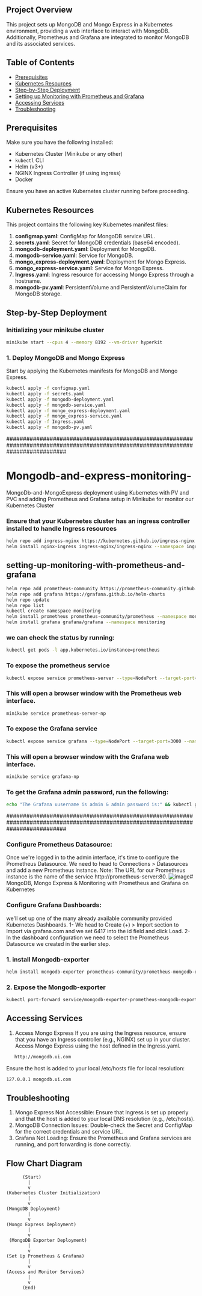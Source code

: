
## Project Overview
This project sets up MongoDB and Mongo Express in a Kubernetes environment, providing a web interface to interact with MongoDB. Additionally, Prometheus and Grafana are integrated to monitor MongoDB and its associated services.

## Table of Contents
- [Prerequisites](#prerequisites)
- [Kubernetes Resources](#kubernetes-resources)
- [Step-by-Step Deployment](#step-by-step-deployment)
- [Setting up Monitoring with Prometheus and Grafana](#setting-up-monitoring-with-prometheus-and-grafana)
- [Accessing Services](#accessing-services)
- [Troubleshooting](#troubleshooting)

## Prerequisites
Make sure you have the following installed:
- Kubernetes Cluster (Minikube or any other)
- `kubectl` CLI
- Helm (v3+)
- NGINX Ingress Controller (if using ingress)
- Docker

Ensure you have an active Kubernetes cluster running before proceeding.

## Kubernetes Resources
This project contains the following key Kubernetes manifest files:
1. **configmap.yaml**: ConfigMap for MongoDB service URL.
2. **secrets.yaml**: Secret for MongoDB credentials (base64 encoded).
3. **mongodb-deployment.yaml**: Deployment for MongoDB.
4. **mongodb-service.yaml**: Service for MongoDB.
5. **mongo_express-deployment.yaml**: Deployment for Mongo Express.
6. **mongo_express-service.yaml**: Service for Mongo Express.
7. **Ingress.yaml**: Ingress resource for accessing Mongo Express through a hostname.
8. **mongodb-pv.yaml**: PersistentVolume and PersistentVolumeClaim for MongoDB storage.


## Step-by-Step Deployment
### Initializing your minikube cluster

```bash
minikube start --cpus 4 --memory 8192 --vm-driver hyperkit
```

### 1. Deploy MongoDB and Mongo Express
Start by applying the Kubernetes manifests for MongoDB and Mongo Express.

```bash
kubectl apply -f configmap.yaml
kubectl apply -f secrets.yaml
kubectl apply -f mongodb-deployment.yaml
kubectl apply -f mongodb-service.yaml
kubectl apply -f mongo_express-deployment.yaml
kubectl apply -f mongo_express-service.yaml
kubectl apply -f Ingress.yaml
kubectl apply -f mongodb-pv.yaml
```


##################################################################################################################################

# Mongodb-and-express-monitoring-
MongoDb-and-MongoExpress deployment using Kubernetes with PV and PVC and adding Prometheus and Grafana setup in Minikube for monitor our Kubernetes Cluster

### Ensure that your Kubernetes cluster has an ingress controller installed to handle Ingress resources
```bash
helm repo add ingress-nginx https://kubernetes.github.io/ingress-nginx
helm install nginx-ingress ingress-nginx/ingress-nginx --namespace ingress-nginx --create-namespace
```


## setting-up-monitoring-with-prometheus-and-grafana
```bash
helm repo add prometheus-community https://prometheus-community.github.io/helm-charts
helm repo add grafana https://grafana.github.io/helm-charts
helm repo update
helm repo list
kubectl create namespace monitoring
helm install prometheus prometheus-community/prometheus --namespace monitoring
helm install grafana grafana/grafana --namespace monitoring
```

### we can check the status by running:
 ```bash
kubectl get pods -l app.kubernetes.io/instance=prometheus
```

### To expose the prometheus service
```bash
kubectl expose service prometheus-server --type=NodePort --target-port=9090 --name=prometheus-server-np
```

### This will open a browser window with the Prometheus web interface.
```bash
minikube service prometheus-server-np
```

### To expose the Grafana service
```bash
kubectl expose service grafana --type=NodePort --target-port=3000 --name=grafana-np
```

### This will open a browser window with the Grafana web interface.
```bash
minikube service grafana-np
```

### To get the Grafana admin password, run the following:
```bash
echo "The Grafana uusername is admin & admin password is:" && kubectl get secret --namespace monitoring grafana -o jsonpath="{.data.admin-password}" | base64 --decode
```
##################################################################################################################################

### Configure Prometheus Datasource: 

Once we're logged in to the admin interface, it's time to configure the Prometheus Datasource.
We need to head to Connections > Datasources and add a new Prometheus instance.
Note: The URL for our Prometheus instance is the name of the service http://prometheus-server:80.
![image](https://github.com/user-attachments/assets/1f36582b-d9e8-4fa2-a6e4-9473987c7536)# MongoDB, Mongo Express & Monitoring with Prometheus and Grafana on Kubernetes

###  Configure Grafana Dashboards: 
we'll set up one of the many already available community provided Kubernetes Dashboards.
1- We head to Create (+) > Import section to Import via grafana.com and we set 6417 into the id field and click Load.
2- In the dashboard configuration we need to select the Prometheus Datasource we created in the earlier step.


### 1. install Mongodb-exporter
```bash
helm install mongodb-exporter prometheus-community/prometheus-mongodb-exporter -f values.yaml
```
### 2. Expose the Mongodb-exporter

```bash
kubectl port-forward service/mongodb-exporter-prometheus-mongodb-exporter 9216  
```
## Accessing Services
1. Access Mongo Express
   If you are using the Ingress resource, ensure that you have an Ingress controller (e.g., NGINX) set up in your cluster. Access Mongo Express using the host defined in the Ingress.yaml.
```bash
   http://mongodb.ui.com
```
Ensure the host is added to your local /etc/hosts file for local resolution:

```bash
127.0.0.1 mongodb.ui.com
```
## Troubleshooting
1. Mongo Express Not Accessible: Ensure that Ingress is set up properly and that the host is added to your local DNS resolution (e.g., /etc/hosts).
2. MongoDB Connection Issues: Double-check the Secret and ConfigMap for the correct credentials and service URL.
3. Grafana Not Loading: Ensure the Prometheus and Grafana services are running, and port forwarding is done correctly.

## Flow Chart Diagram

          (Start)
            |
            v
    (Kubernetes Cluster Initialization)
            |
            v
    (MongoDB Deployment)
            |
            v
    (Mongo Express Deployment)
            |
            v
     (MongoDB Exporter Deployment)
            |
            v
    (Set Up Prometheus & Grafana)
            |
            v
    (Access and Monitor Services)
            |
            v
          (End)
